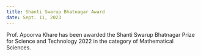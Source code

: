 ```yaml
---
title: Shanti Swarup Bhatnagar Award
date: Sept. 11, 2023
---
```


Prof. Apoorva Khare has been awarded the Shanti Swarup Bhatnagar Prize for Science and Technology 2022 in the category of Mathematical Sciences. 